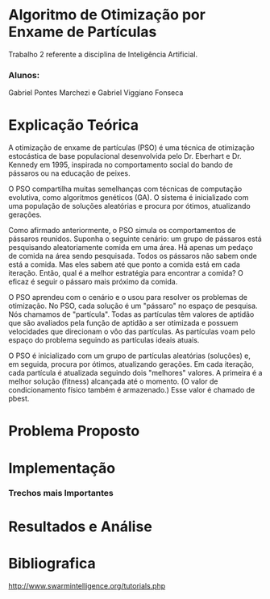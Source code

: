 # Algoritmo de Otimização por Enxame de Partículas
Trabalho 2 referente a disciplina de Inteligência Artificial.

### Alunos: 
Gabriel Pontes Marchezi e Gabriel Viggiano Fonseca

# Explicação Teórica
A otimização de enxame de partículas (PSO) é uma técnica de otimização estocástica de base populacional desenvolvida pelo Dr. Eberhart e Dr. Kennedy   em 1995, inspirada no comportamento social do bando de pássaros ou na educação de peixes. 

O PSO compartilha muitas semelhanças com técnicas de computação evolutiva, como algoritmos genéticos (GA). O sistema é inicializado com uma população de soluções aleatórias e procura por ótimos, atualizando gerações.

Como afirmado anteriormente, o PSO simula os comportamentos de pássaros reunidos. Suponha o seguinte cenário: um grupo de pássaros está pesquisando aleatoriamente comida em uma área. Há apenas um pedaço de comida na área sendo pesquisada. Todos os pássaros não sabem onde está a comida. Mas eles sabem até que ponto a comida está em cada iteração. Então, qual é a melhor estratégia para encontrar a comida? O eficaz é seguir o pássaro mais próximo da comida.

O PSO aprendeu com o cenário e o usou para resolver os problemas de otimização. No PSO, cada solução é um "pássaro" no espaço de pesquisa. Nós chamamos de "partícula". Todas as partículas têm valores de aptidão que são avaliados pela função de aptidão a ser otimizada e possuem velocidades que direcionam o vôo das partículas. As partículas voam pelo espaço do problema seguindo as partículas ideais atuais.

O PSO é inicializado com um grupo de partículas aleatórias (soluções) e, em seguida, procura por ótimos, atualizando gerações. Em cada iteração, cada partícula é atualizada seguindo dois "melhores" valores. A primeira é a melhor solução (fitness) alcançada até o momento. (O valor de condicionamento físico também é armazenado.) Esse valor é chamado de pbest.

# Problema Proposto

# Implementação 

### Trechos mais Importantes

# Resultados e Análise

# Bibliografica

http://www.swarmintelligence.org/tutorials.php

